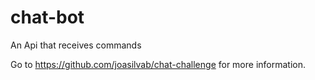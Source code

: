 # chat-bot
An Api that receives commands

Go to https://github.com/joasilvab/chat-challenge for more information.
